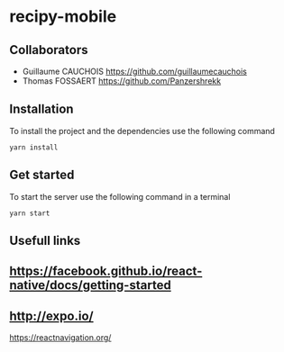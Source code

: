 # recipy-mobile

## Collaborators
* Guillaume CAUCHOIS <https://github.com/guillaumecauchois>
* Thomas FOSSAERT <https://github.com/Panzershrekk>

## Installation
To install the project and the dependencies use the following command
```
yarn install
```

## Get started

To start the server use the following command in a terminal
```
yarn start
```

## Usefull links
https://facebook.github.io/react-native/docs/getting-started
--
http://expo.io/
--
https://reactnavigation.org/
